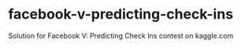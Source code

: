 # facebook-v-predicting-check-ins
Solution for Facebook V: Predicting Check Ins contest on kaggle.com
